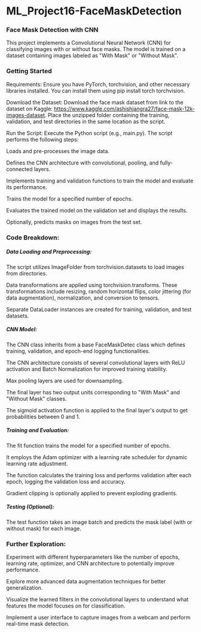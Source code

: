 # ML_Project16-FaceMaskDetection

### Face Mask Detection with CNN

This project implements a Convolutional Neural Network (CNN) for classifying images with or without face masks. The model is trained on a dataset containing images labeled as "With Mask" or "Without Mask".

### Getting Started

Requirements: Ensure you have PyTorch, torchvision, and other necessary libraries installed. You can install them using pip install torch torchvision.

Download the Dataset: Download the face mask dataset from link to the dataset on Kaggle: https://www.kaggle.com/ashishjangra27/face-mask-12k-images-dataset. Place the unzipped folder containing the training, validation, and test directories in the same location as the script.

Run the Script: Execute the Python script (e.g., main.py). The script performs the following steps:

Loads and pre-processes the image data.

Defines the CNN architecture with convolutional, pooling, and fully-connected layers.

Implements training and validation functions to train the model and evaluate its performance.

Trains the model for a specified number of epochs.

Evaluates the trained model on the validation set and displays the results.

Optionally, predicts masks on images from the test set.

### Code Breakdown:

##### Data Loading and Preprocessing:

The script utilizes ImageFolder from torchvision.datasets to load images from directories.

Data transformations are applied using torchvision.transforms. These transformations include resizing, random horizontal flips, color jittering (for data augmentation), normalization, and conversion to tensors.

Separate DataLoader instances are created for training, validation, and test datasets.

##### CNN Model:

The CNN class inherits from a base FaceMaskDetec class which defines training, validation, and epoch-end logging functionalities.

The CNN architecture consists of several convolutional layers with ReLU activation and Batch Normalization for improved training stability.

Max pooling layers are used for downsampling.

The final layer has two output units corresponding to "With Mask" and "Without Mask" classes.

The sigmoid activation function is applied to the final layer's output to get probabilities between 0 and 1.

##### Training and Evaluation:

The fit function trains the model for a specified number of epochs.

It employs the Adam optimizer with a learning rate scheduler for dynamic learning rate adjustment.

The function calculates the training loss and performs validation after each epoch, logging the validation loss and accuracy.

Gradient clipping is optionally applied to prevent exploding gradients.

##### Testing (Optional):

The test function takes an image batch and predicts the mask label (with or without mask) for each image.


### Further Exploration:

Experiment with different hyperparameters like the number of epochs, learning rate, optimizer, and CNN architecture to potentially improve performance.

Explore more advanced data augmentation techniques for better generalization.

Visualize the learned filters in the convolutional layers to understand what features the model focuses on for classification.

Implement a user interface to capture images from a webcam and perform real-time mask detection.

